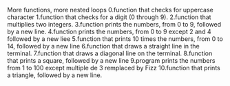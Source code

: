 More functions, more nested loops
0.function that checks for uppercase character
1.function that checks for a digit (0 through 9).
2.function that multiplies two integers.
3.function prints the numbers, from 0 to 9, followed by a new line. 
4.function prints the numbers, from 0 to 9 except 2 and 4 followed by a new liee
5.function that prints 10 times the numbers, from 0 to 14, followed by a new line
6.function that draws a straight line in the terminal.
7.function that draws a diagonal line on the terminal.
8.function that prints a square, followed by a new line
9.program prints the numbers from 1 to 100 except multiple de 3 remplaced by Fizz
10.function that prints a triangle, followed by a new line.
